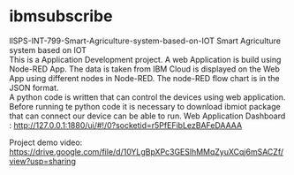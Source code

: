 # ibmsubscribe
llSPS-INT-799-Smart-Agriculture-system-based-on-IOT Smart Agriculture system based on IOT  
This is a Application Development project. A web Application is build using Node-RED App. The data is taken from IBM Cloud is displayed on the Web App using different nodes in Node-RED. The node-RED flow chart is in the JSON format.  
A python code is written that can control the devices using web application. Before running te python code it is necessary to download ibmiot package that can connect our device can be able to run. 
Web Application Dashboard : 
http://127.0.0.1:1880/ui/#!/0?socketid=r5PfEFibLezBAFeDAAAA

Project demo video:
https://drive.google.com/file/d/10YLgBpXPc3GESlhMMqZyuXCqj6mSACZf/view?usp=sharing
